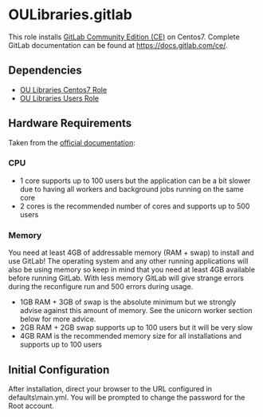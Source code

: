 # OULibraries.gitlab

This role installs [GitLab Community Edition (CE)](https://gitlab.com/gitlab-org/gitlab-ce) on Centos7. Complete GitLab documentation can be found at https://docs.gitlab.com/ce/.

## Dependencies

* [OU Libraries Centos7 Role](https://github.com/OULibraries/ansible-role-centos7)
* [OU Libraries Users Role](https://github.com/OULibraries/ansible-role-users)

## Hardware Requirements

Taken from the [official documentation](https://gitlab.com/gitlab-org/gitlab-ce/blob/master/doc/install/requirements.md#hardware-requirements):

### CPU

  * 1 core supports up to 100 users but the application can be a bit slower due to having all workers and background jobs running on the same core
  * 2 cores is the recommended number of cores and supports up to 500 users

### Memory

You need at least 4GB of addressable memory (RAM + swap) to install and use GitLab! The operating system and any other running applications will also be using memory so keep in mind that you need at least 4GB available before running GitLab. With less memory GitLab will give strange errors during the reconfigure run and 500 errors during usage.

  * 1GB RAM + 3GB of swap is the absolute minimum but we strongly advise against this amount of memory. See the unicorn worker section below for more advice.
  * 2GB RAM + 2GB swap supports up to 100 users but it will be very slow
  * 4GB RAM is the recommended memory size for all installations and supports up to 100 users

## Initial Configuration

After installation, direct your browser to the URL configured in defaults\main.yml. You will be prompted to change the password for the Root account.
